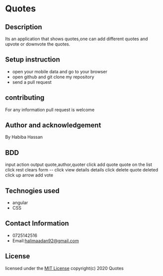 # Quotes
## Description
Its an application that shows quotes,one can add different quotes and upvote or downvote the quotes.
## Setup instruction
 * open your mobile data and go to your browser
 * open github and git clone my repository 
 * send a pull request
## contributing
For any information pull request is welcome
## Author and acknowledgement
By Habiba Hassan
## BDD
input	action	output
quote,author,quoter	click add quote	quote on the list
click rest	clears form --
click view details	details
click delete	quote deleted
click up arrow	add vote
## Technogies used
* angular
* CSS
## Contact Information
  * 0725142516
  *  Email:halimaadan92@gmail.com
## License
licensed under the [MIT License](license)
 copyright(c) 2020 Quotes
